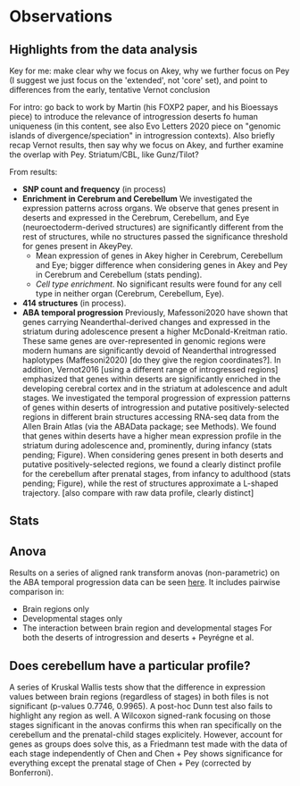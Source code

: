 # Observations
## Highlights from the data analysis
Key for me: make clear why we focus on Akey, why we further focus on Pey (I suggest we just focus on the 'extended', not 'core' set), and point to differences from the early, tentative Vernot conclusion

For intro: go back to work by Martin (his FOXP2 paper, and his Bioessays piece) to introduce the relevance of introgression deserts fo human uniqueness (in this content, see also Evo Letters 2020 piece on "genomic islands of divergence/speciation" in introgression contexts). Also briefly recap Vernot results, then say why we focus on Akey, and further examine the overlap with Pey. Striatum/CBL, like Gunz/Tilot?

From results:

- **SNP count and frequency** (in process)
- **Enrichment in Cerebrum and Cerebellum** We investigated the expression patterns across organs. We observe that genes present in deserts and expressed in the Cerebrum, Cerebellum, and Eye (neuroectoderm-derived structures) are significantly different from the rest of structures, while no structures passed the significance threshold for genes present in AkeyPey.
  + Mean expression of genes in Akey higher in Cerebrum, Cerebellum and Eye; bigger difference when considering genes in Akey and Pey in Cerebrum and Cerebellum (stats pending).
  + *Cell type enrichment*. No significant results were found for any cell type in neither organ (Cerebrum, Cerebellum, Eye).
- **414 structures** (in process).
- **ABA temporal progression**  Previously, Mafessoni2020 have shown that genes carrying Neanderthal-derived changes and expressed in the striatum during adolescence present a higher McDonald-Kreitman ratio. These same genes are over-represented in genomic regions were modern humans are significantly devoid of Neanderthal introgressed haplotypes (Maffesoni2020) [do they give the region coordinates?]. In addition, Vernot2016 [using a different range of introgressed regions] emphasized that genes within deserts are significantly enriched in the developing cerebral cortex and in the striatum at adolescence and adult stages. We investigated the temporal progression of expression patterns of genes within deserts of introgression and putative positively-selected regions in different brain structures accessing RNA-seq data from the Allen Brain Atlas (via the ABAData package; see Methods). We found that genes within deserts have a higher mean expression profile in the striatum during adolescence and, prominently, during infancy (stats pending; Figure). When considering genes present in both deserts and putative positively-selected regions, we found a clearly distinct profile for the cerebellum after prenatal stages, from infancy to adulthood (stats pending; Figure), while the rest of structures approximate a L-shaped trajectory. [also compare with raw data profile, clearly distinct]


## Stats

## Anova
Results on a series of aligned rank transform anovas (non-parametric) on the ABA temporal progression data can be seen [here](https://github.com/jjaa-mp/raul_tesina/tree/master/0.code/R_scripts/output/anova). It includes pairwise comparison in:
- Brain regions only
- Developmental stages only
- The interaction between brain region and developmental stages
For both the deserts of introgression and deserts + Peyrégne et al.

## Does cerebellum have a particular profile?
A series of Kruskal Wallis tests show that the difference in expression values between brain regions (regardless of stages) in both files is not significant (p-values 0.7746, 0.9965). A post-hoc Dunn test also fails to highlight any region as well. A Wilcoxon signed-rank focusing on those stages significant in the anovas confirms this when ran specifically on the cerebellum and the prenatal-child stages explicitely. However, account for genes as groups does solve this, as a Friedmann test made with the data of each stage independently of Chen and Chen + Pey shows significance for everything except the prenatal stage of Chen + Pey (corrected by Bonferroni).
